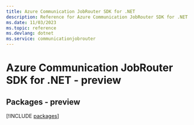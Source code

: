 ```yaml
---
title: Azure Communication JobRouter SDK for .NET
description: Reference for Azure Communication JobRouter SDK for .NET
ms.date: 11/03/2023
ms.topic: reference
ms.devlang: dotnet
ms.service: communicationjobrouter
---
```

# Azure Communication JobRouter SDK for .NET - preview
## Packages - preview
[!INCLUDE [packages](communication-jobrouter-index.md)]